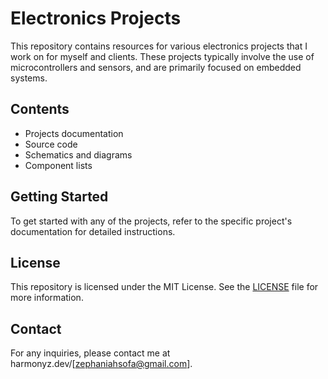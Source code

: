 # Electronics Projects

This repository contains resources for various electronics projects that I work on for myself and clients. These projects typically involve the use of microcontrollers and sensors, and are primarily focused on embedded systems.

## Contents

- Projects documentation
- Source code
- Schematics and diagrams
- Component lists

## Getting Started

To get started with any of the projects, refer to the specific project's documentation for detailed instructions.

## License

This repository is licensed under the MIT License. See the [LICENSE](LICENSE) file for more information.

## Contact

For any inquiries, please contact me at harmonyz.dev/[zephaniahsofa@gmail.com].
